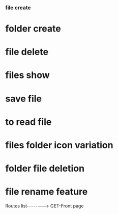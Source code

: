 ### file create
# folder create
# file delete
# files show
# save file
# to read file
# files folder icon variation
# folder file deletion
# file rename feature


Routes list-------->
GET-Front page 
